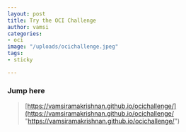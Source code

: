 ```yaml
---
layout: post
title: Try the OCI Challenge
author: vamsi
categories:
- oci
image: "/uploads/ocichallenge.jpeg"
tags:
- sticky

---
```

### Jump here

> [https://vamsiramakrishnan.github.io/ocichallenge/](https://vamsiramakrishnan.github.io/ocichallenge/ "https://vamsiramakrishnan.github.io/ocichallenge/")